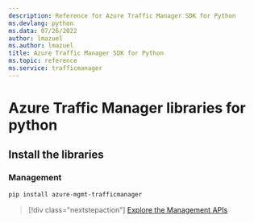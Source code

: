 ```yaml
---
description: Reference for Azure Traffic Manager SDK for Python
ms.devlang: python
ms.data: 07/26/2022
author: lmazuel
ms.author: lmazuel
title: Azure Traffic Manager SDK for Python
ms.topic: reference
ms.service: trafficmanager
---
```

# Azure Traffic Manager libraries for python

## Install the libraries

### Management

```bash
pip install azure-mgmt-trafficmanager
```

> [!div class="nextstepaction"]
> [Explore the Management APIs](/python/api/overview/azure/trafficmanager/management)